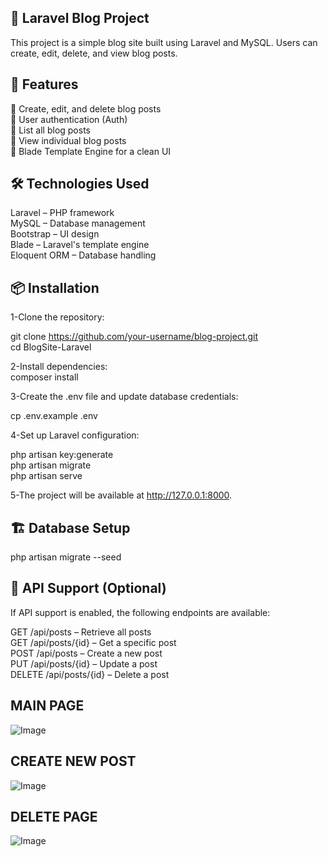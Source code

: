 ## 📝 Laravel Blog Project
This project is a simple blog site built using Laravel and MySQL. Users can create, edit, delete, and view blog posts.

## 🚀 Features
📝 Create, edit, and delete blog posts  
👥 User authentication (Auth)  
📌 List all blog posts  
🔎 View individual blog posts  
🎨 Blade Template Engine for a clean UI  

## 🛠 Technologies Used  
Laravel – PHP framework  
MySQL – Database management  
Bootstrap – UI design  
Blade – Laravel's template engine  
Eloquent ORM – Database handling  

## 📦 Installation  

1-Clone the repository:  

git clone https://github.com/your-username/blog-project.git  
cd BlogSite-Laravel  

2-Install dependencies:  
composer install  

3-Create the .env file and update database credentials:  

cp .env.example .env  

4-Set up Laravel configuration:  

php artisan key:generate   
php artisan migrate  
php artisan serve  

5-The project will be available at http://127.0.0.1:8000.  


## 🏗 Database Setup  

php artisan migrate --seed  


## 📜 API Support (Optional)  
If API support is enabled, the following endpoints are available:  

GET /api/posts – Retrieve all posts  
GET /api/posts/{id} – Get a specific post  
POST /api/posts – Create a new post  
PUT /api/posts/{id} – Update a post  
DELETE /api/posts/{id} – Delete a post  



## MAIN PAGE

![Image](https://github.com/user-attachments/assets/a042dabe-a39d-49dd-84c0-9cf808aa16f7)


## CREATE NEW POST 

![Image](https://github.com/user-attachments/assets/6d479a85-2322-40a5-8677-5e01650bf97a)

## DELETE PAGE

![Image](https://github.com/user-attachments/assets/de90ce4c-9433-4edc-b2bb-d3f4a55ed947)
